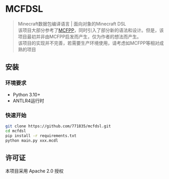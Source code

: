 # MCFDSL

> Minecraft数据包编译语言 | 面向对象的Minecraft DSL  
> 该项目大部分参考了[MCFPP](https://github.com/MinecraftFunctionPlusPlus/MCFPP)，同时引入了部分新的语法和设计。但是，该项目最初并非由MCFPP启发而产生，仅为作者的想法而产生。  
> 该项目的实现并不完善，若需要生产环境使用，请考虑如MCFPP等相对成熟的项目
## 安装
### 环境要求
- Python 3.10+
- ANTLR4运行时

### 快速开始
```bash
git clone https://github.com/771835/mcfdsl.git
cd mcfdsl
pip install -r requirements.txt
python main.py xxx.mcdl
```

## 许可证
本项目采用 Apache 2.0 授权

